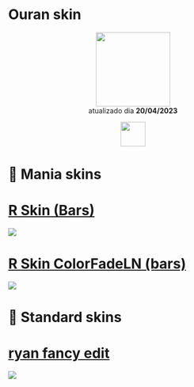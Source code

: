 # Ouran skin 

<p align="center">
   <a href="https://osu.ppy.sh/users/12021503">
    <img src="https://a.ppy.sh/12021503"
         width="150"
         height "150">
   </a>
<br>
  atualizado dia
  <b> 20/04/2023 </b>
</p>
   <p align="center">
   <a href="https://twitter.com/arisu1_">
  <img src="https://i.imgur.com/PUQ5uWf.png" 
       width="50" 
       height="50"></a>
<br>
   </p>
   
# 🎹 Mania skins

# [R Skin (Bars)](https://github.com/Yumiih/Skins/raw/main/Ouran/R_Skin_v3.0_Bars.osk)
[![](https://cdn.discordapp.com/attachments/1033290289185566781/1098761772002988092/screenshot029.jpg)](https://github.com/Yumiih/Skins/raw/main/Ouran/R_Skin_v3.0_Bars.osk)

# [R Skin ColorFadeLN (bars)](https://github.com/Yumiih/Skins/raw/main/Ouran/R_Skin_v3.1_4_7k_Color_Fade_LN.osk)
[![](https://osu.ppy.sh/ss/18558289/2763)](https://github.com/Yumiih/Skins/raw/main/Ouran/R_Skin_v3.1_4_7k_Color_Fade_LN.osk)

# 🐋 Standard skins

# [ryan fancy edit](https://github.com/Yumiih/Skins/raw/main/Ouran/ryan_fancy_edit.osk)
[![](https://osu.ppy.sh/ss/18558294/3b22)](https://github.com/Yumiih/Skins/raw/main/Ouran/ryan_fancy_edit.osk)

